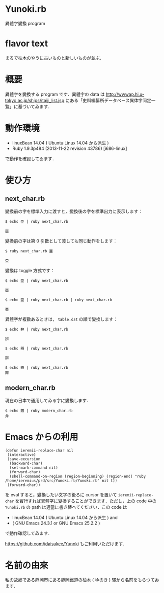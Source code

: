 Yunoki.rb
=========

異體字變換 program

# flavor text

まるで柚木のやうに古いものと新しいものが並ぶ．

# 概要

異體字を變換する program です．異體字の data は http://wwwap.hi.u-tokyo.ac.jp/ships/itaiji_list.jsp にある「史料編纂所データベース異体字同定一覧」に基づいてゐます．

# 動作環境

- linuxBean 14.04 ( Ubuntu Linux 14.04 から派生 )
- Ruby 1.9.3p484 (2013-11-22 revision 43786) [i686-linux]

で動作を確認してゐます．

# 使ひ方

## next_char.rb

變換前の字を標準入力に渡すと，變換後の字を標準出力に表示します：

```
$ echo 亜 | ruby next_char.rb

亞
```

變換前の字は第 0 引數として渡しても同じ動作をします：

```
$ ruby next_char.rb 亜

亞
```

變換は toggle 方式です：

```
$ echo 亜 | ruby next_char.rb

亞
```

```
$ echo 亜 | ruby next_char.rb | ruby next_char.rb

亜
```

異體字が複數あるときは， `table.dat` の順で變換します：

```
$ echo 弁 | ruby next_char.rb

辨

$ echo 辨 | ruby next_char.rb

辧

$ echo 辧 | ruby next_char.rb
瓣
```

## modern_char.rb

現在の日本で通用してゐる字に變換します．

```
$ echo 辧 | ruby modern_char.rb
弁
```

# Emacs からの利用

```
(defun ieremii-replace-char nil
 (interactive)
 (save-excursion
  (backward-char)
  (set-mark-command nil)
  (forward-char)
  (shell-command-on-region (region-beginning) (region-end) "ruby /home/ieremius/prd/src/Yunoki.rb/Yunoki.rb" nil t))
 (forward-char))
```

を eval すると，變換したい文字の後ろに cursor を置いて `ieremii-replace-char` を實行すれば異體字に變換することができます．ただし，上の code 中の `Yunoki.rb` の path は適當に書き替へてください．この code は 

- linuxBean 14.04 ( Ubuntu Linux 14.04 から派生 ) and 
- ( GNU Emacs 24.3.1 or GNU Emacs 25.2.2 )

で動作確認してゐます．

https://github.com/idaisukee/Yunoki もご利用いただけます．

# 名前の由來

私の故郷である靜岡市にある靜岡鐵道の柚木 ( ゆのき ) 驛から名前をもらつてゐます．
